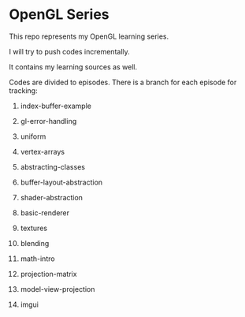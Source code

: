 # OpenGL Series

This repo represents my OpenGL learning series.

I will try to push codes incrementally.

It contains my learning sources as well.

Codes are divided to episodes. There is a branch for each episode for tracking:

1. index-buffer-example

2. gl-error-handling

3. uniform

4. vertex-arrays

5. abstracting-classes

6. buffer-layout-abstraction

7. shader-abstraction

8. basic-renderer

9. textures

10. blending

11. math-intro

12. projection-matrix

13. model-view-projection

14. imgui